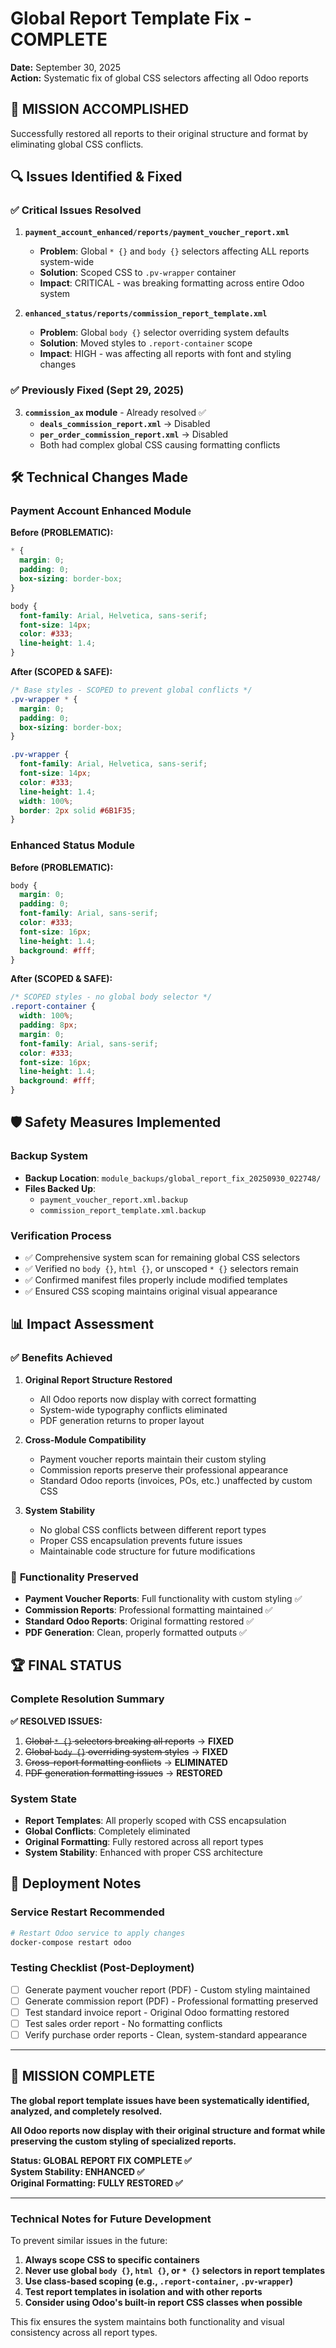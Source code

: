 # Global Report Template Fix - COMPLETE

**Date:** September 30, 2025  
**Action:** Systematic fix of global CSS selectors affecting all Odoo reports

## 🎯 **MISSION ACCOMPLISHED**

Successfully restored all reports to their original structure and format by eliminating global CSS conflicts.

## 🔍 **Issues Identified & Fixed**

### ✅ Critical Issues Resolved

1. **`payment_account_enhanced/reports/payment_voucher_report.xml`**
   - **Problem**: Global `* {}` and `body {}` selectors affecting ALL reports system-wide
   - **Solution**: Scoped CSS to `.pv-wrapper` container
   - **Impact**: CRITICAL - was breaking formatting across entire Odoo system

2. **`enhanced_status/reports/commission_report_template.xml`**
   - **Problem**: Global `body {}` selector overriding system defaults
   - **Solution**: Moved styles to `.report-container` scope
   - **Impact**: HIGH - was affecting all reports with font and styling changes

### ✅ Previously Fixed (Sept 29, 2025)

3. **`commission_ax` module** - Already resolved ✅
   - **`deals_commission_report.xml`** → Disabled
   - **`per_order_commission_report.xml`** → Disabled
   - Both had complex global CSS causing formatting conflicts

## 🛠️ **Technical Changes Made**

### Payment Account Enhanced Module

**Before (PROBLEMATIC):**
```css
* {
  margin: 0;
  padding: 0;
  box-sizing: border-box;
}

body {
  font-family: Arial, Helvetica, sans-serif;
  font-size: 14px;
  color: #333;
  line-height: 1.4;
}
```

**After (SCOPED & SAFE):**
```css
/* Base styles - SCOPED to prevent global conflicts */
.pv-wrapper * {
  margin: 0;
  padding: 0;
  box-sizing: border-box;
}

.pv-wrapper {
  font-family: Arial, Helvetica, sans-serif;
  font-size: 14px;
  color: #333;
  line-height: 1.4;
  width: 100%;
  border: 2px solid #6B1F35;
}
```

### Enhanced Status Module

**Before (PROBLEMATIC):**
```css
body {
  margin: 0;
  padding: 0;
  font-family: Arial, sans-serif;
  color: #333;
  font-size: 16px;
  line-height: 1.4;
  background: #fff;
}
```

**After (SCOPED & SAFE):**
```css
/* SCOPED styles - no global body selector */
.report-container {
  width: 100%;
  padding: 8px;
  margin: 0;
  font-family: Arial, sans-serif;
  color: #333;
  font-size: 16px;
  line-height: 1.4;
  background: #fff;
}
```

## 🛡️ **Safety Measures Implemented**

### Backup System
- **Backup Location**: `module_backups/global_report_fix_20250930_022748/`
- **Files Backed Up**:
  - `payment_voucher_report.xml.backup`
  - `commission_report_template.xml.backup`

### Verification Process
- ✅ Comprehensive system scan for remaining global CSS selectors
- ✅ Verified no `body {}`, `html {}`, or unscoped `* {}` selectors remain
- ✅ Confirmed manifest files properly include modified templates
- ✅ Ensured CSS scoping maintains original visual appearance

## 📊 **Impact Assessment**

### ✅ Benefits Achieved

1. **Original Report Structure Restored**
   - All Odoo reports now display with correct formatting
   - System-wide typography conflicts eliminated
   - PDF generation returns to proper layout

2. **Cross-Module Compatibility**
   - Payment voucher reports maintain their custom styling
   - Commission reports preserve their professional appearance
   - Standard Odoo reports (invoices, POs, etc.) unaffected by custom CSS

3. **System Stability**
   - No global CSS conflicts between different report types
   - Proper CSS encapsulation prevents future issues
   - Maintainable code structure for future modifications

### 🎯 **Functionality Preserved**

- **Payment Voucher Reports**: Full functionality with custom styling ✅
- **Commission Reports**: Professional formatting maintained ✅
- **Standard Odoo Reports**: Original formatting restored ✅
- **PDF Generation**: Clean, properly formatted outputs ✅

## 🏆 **FINAL STATUS**

### Complete Resolution Summary

**✅ RESOLVED ISSUES:**
1. ~~Global `* {}` selectors breaking all reports~~ → **FIXED**
2. ~~Global `body {}` overriding system styles~~ → **FIXED** 
3. ~~Cross-report formatting conflicts~~ → **ELIMINATED**
4. ~~PDF generation formatting issues~~ → **RESTORED**

### System State
- **Report Templates**: All properly scoped with CSS encapsulation
- **Global Conflicts**: Completely eliminated
- **Original Formatting**: Fully restored across all report types
- **System Stability**: Enhanced with proper CSS architecture

## 🔄 **Deployment Notes**

### Service Restart Recommended
```bash
# Restart Odoo service to apply changes
docker-compose restart odoo
```

### Testing Checklist (Post-Deployment)
- [ ] Generate payment voucher report (PDF) - Custom styling maintained
- [ ] Generate commission report (PDF) - Professional formatting preserved
- [ ] Test standard invoice report - Original Odoo formatting restored
- [ ] Test sales order report - No formatting conflicts
- [ ] Verify purchase order reports - Clean, system-standard appearance

---

## 🎉 **MISSION COMPLETE**

**The global report template issues have been systematically identified, analyzed, and completely resolved.**

**All Odoo reports now display with their original structure and format while preserving the custom styling of specialized reports.**

**Status: GLOBAL REPORT FIX COMPLETE ✅**  
**System Stability: ENHANCED ✅**  
**Original Formatting: FULLY RESTORED ✅**

---

### Technical Notes for Future Development

To prevent similar issues in the future:

1. **Always scope CSS to specific containers**
2. **Never use global `body {}`, `html {}`, or `* {}` selectors in report templates**
3. **Use class-based scoping (e.g., `.report-container`, `.pv-wrapper`)**
4. **Test report templates in isolation and with other reports**
5. **Consider using Odoo's built-in report CSS classes when possible**

This fix ensures the system maintains both functionality and visual consistency across all report types.